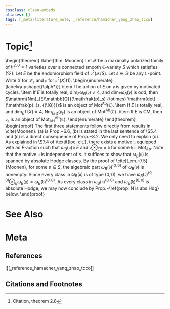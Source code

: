 ```yaml
---
cssclass: clean-embeds
aliases: []
tags: [_meta/literature_note, _reference/hamacher_yang_zhao_tcco]
---
```

# Topic[^1]
\begin{theorem}  \label{thm: Moonen}
Let $\mathscr{X}$ be a maximally polarized family of $h^{2, 0} = 1$ varieties over a connected smooth $\mathbb{C}$-variety $S$ which satisfies $(\heartsuit)$. Let $E$ be the endomorphism field of $\mathfrak{p}^2(\mathscr{X}/S)$. Let $s \in S$ be any $\mathbb{C}$-point. Write $X$ for $\mathscr{X}_s$ and $\mathfrak{p}$ for $\mathfrak{p}^2(X)(1)$. 
\begin{enumerate}[label=\upshape{(\alph*)}]
    \item The action of $E$ on $\mathfrak{p}$ is given by motivated cycles. 
    \item If $E$ is totally real, $\dim_E \omega_B(\mathfrak{p}) \neq 4$, and $\dim_E \omega_B(\mathfrak{p})$ is odd, then $\mathrm{Nm}_{E/\mathbb{Q}}(\mathfrak{p}_s) {\otimes} \mathrm{det}(\mathfrak{p}_{s, {(\IQ)}})$ is an object of $\mathsf{Mot}^\mathsf{Ab}(\mathbb{C})$. 
    \item If $E$ is totally real, and $\dim_E \mathrm{T}(X) = 4$, $\mathrm{Nm}_{E/\mathbb{Q}}(\mathfrak{p}_s)$ is an object of $\mathsf{Mot}^\mathsf{Ab}(\mathbb{C})$. 
    \item If $E$ is CM, then $\mathfrak{p}_s$ is an object of $\mathsf{Mot}^\mathsf{Ab}_\mathrm{AH}(\mathbb{C})$. 
\end{enumerate}
\end{theorem}
\begin{proof}
The first three statements follow directly from results in \cite{Moonen}. (a) is Prop.~6.6, (b) is stated in the last sentence of \S5.4 and (c) is a direct consequence of Prop.~8.2. We only need to explain (d). As explained in \S7.4 of \textit{loc. cit.}, there exists a motive $\mathfrak{u}$ equipped with an $E$-action such that $\omega_B(\mathfrak{u}) \,{\cong}\, E$ and $\mathfrak{p} {\otimes}_E \mathfrak{u} = \mathfrak{h}$ for some $\mathfrak{h} \in \mathsf{Mot}_\mathsf{Ab}$. Note that the motive $\mathfrak{u}$ is independent of $s$. It suffices to show that $\omega_B(\mathfrak{u})$ is spanned by absolute Hodge classes. By the proof of \cite[Lem.~7.5]{Moonen}, for some $s \in S$, the algebraic part $\omega_B(\mathfrak{p})^{(0, 0)}$ of $\omega_B(\mathfrak{p})$ is nonempty. Since every class in $\omega_B(\mathfrak{u})$ is of type $(0, 0)$, we have $\omega_B(\mathfrak{p})^{(0, 0)} {\otimes}_E \omega_B(\mathfrak{u}) = \omega_B(\mathfrak{h})^{(0, 0)}$. As every class in $\omega_B(\mathfrak{p})^{(0, 0)}$ and $\omega_B(\mathfrak{h})^{(0, 0)}$ is absolute Hodge, we may now conclude by Prop.~\ref{prop: N is abs Hdg} below. 
\end{proof}

# See Also

# Meta
## References
![[_reference_hamacher_yang_zhao_tcco]]


## Citations and Footnotes
[^1]: Citation, theorem 2.8